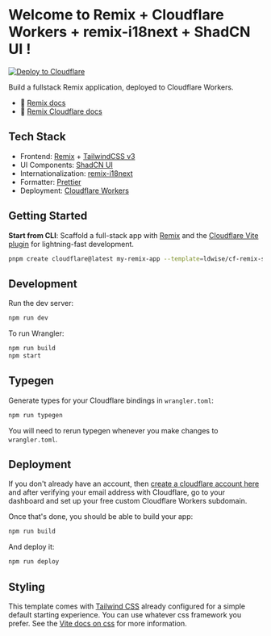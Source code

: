 # Welcome to Remix + Cloudflare Workers + remix-i18next + ShadCN UI !

[![Deploy to Cloudflare](https://deploy.workers.cloudflare.com/button)](https://deploy.workers.cloudflare.com/?url=https://github.com/ldwise/cf-remix-starter-template/)

<!-- dash-content-start -->

Build a fullstack Remix application, deployed to Cloudflare Workers.

- 📖 [Remix docs](https://remix.run/docs)
- 📖 [Remix Cloudflare docs](https://remix.run/guides/vite#cloudflare)

<!-- dash-content-end -->

## Tech Stack

- Frontend: [Remix](https://v2.remix.run/docs/guides/templates#official-templates) + [TailwindCSS v3](https://v3.tailwindcss.com/docs/guides/remix)
- UI Components: [ShadCN UI](https://ui.shadcn.com/)
- Internationalization: [remix-i18next](https://v2.remix.run/resources/remix-i18next)
- Formatter: [Prettier](https://github.com/tailwindlabs/prettier-plugin-tailwindcss)
- Deployment: [Cloudflare Workers](https://workers.cloudflare.com/)

## Getting Started

**Start from CLI**: Scaffold a full-stack app with [Remix](https://v2.remix.run/docs/guides/templates#official-templates) and the [Cloudflare Vite plugin](https://developers.cloudflare.com/workers/vite-plugin/) for lightning-fast development.

```sh
pnpm create cloudflare@latest my-remix-app --template=ldwise/cf-remix-starter-template
```

## Development

Run the dev server:

```sh
npm run dev
```

To run Wrangler:

```sh
npm run build
npm start
```

## Typegen

Generate types for your Cloudflare bindings in `wrangler.toml`:

```sh
npm run typegen
```

You will need to rerun typegen whenever you make changes to `wrangler.toml`.

## Deployment

If you don't already have an account, then [create a cloudflare account here](https://dash.cloudflare.com/sign-up) and after verifying your email address with Cloudflare, go to your dashboard and set up your free custom Cloudflare Workers subdomain.

Once that's done, you should be able to build your app:

```sh
npm run build
```

And deploy it:

```sh
npm run deploy
```

## Styling

This template comes with [Tailwind CSS](https://tailwindcss.com/) already configured for a simple default starting experience. You can use whatever css framework you prefer. See the [Vite docs on css](https://vitejs.dev/guide/features.html#css) for more information.
